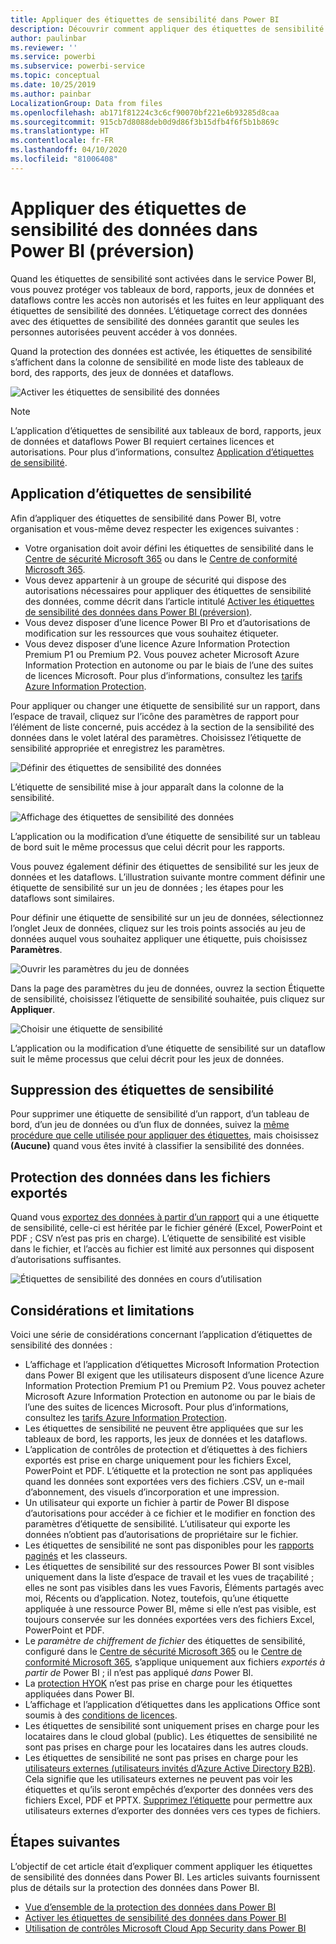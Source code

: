 ```yaml
---
title: Appliquer des étiquettes de sensibilité dans Power BI
description: Découvrir comment appliquer des étiquettes de sensibilité des données dans Power BI
author: paulinbar
ms.reviewer: ''
ms.service: powerbi
ms.subservice: powerbi-service
ms.topic: conceptual
ms.date: 10/25/2019
ms.author: painbar
LocalizationGroup: Data from files
ms.openlocfilehash: ab171f81224c3c6cf90070bf221e6b93285d8caa
ms.sourcegitcommit: 915cb7d8088deb0d9d86f3b15dfb4f6f5b1b869c
ms.translationtype: HT
ms.contentlocale: fr-FR
ms.lasthandoff: 04/10/2020
ms.locfileid: "81006408"
---
```

# <a name="apply-data-sensitivity-labels-in-power-bi-preview"></a>Appliquer des étiquettes de sensibilité des données dans Power BI (préversion)

Quand les étiquettes de sensibilité sont activées dans le service Power BI, vous pouvez protéger vos tableaux de bord, rapports, jeux de données et dataflows contre les accès non autorisés et les fuites en leur appliquant des étiquettes de sensibilité des données. L’étiquetage correct des données avec des étiquettes de sensibilité des données garantit que seules les personnes autorisées peuvent accéder à vos données.

Quand la protection des données est activée, les étiquettes de sensibilité s’affichent dans la colonne de sensibilité en mode liste des tableaux de bord, des rapports, des jeux de données et dataflows.

![Activer les étiquettes de sensibilité des données](media/service-security-apply-data-sensitivity-labels/apply-data-sensitivity-labels-01.png)

> [!NOTE]
> L’application d’étiquettes de sensibilité aux tableaux de bord, rapports, jeux de données et dataflows Power BI requiert certaines licences et autorisations. Pour plus d’informations, consultez [Application d’étiquettes de sensibilité](#applying-sensitivity-labels).

## <a name="applying-sensitivity-labels"></a>Application d’étiquettes de sensibilité

Afin d’appliquer des étiquettes de sensibilité dans Power BI, votre organisation et vous-même devez respecter les exigences suivantes :

* Votre organisation doit avoir défini les étiquettes de sensibilité dans le [Centre de sécurité Microsoft 365](https://security.microsoft.com/) ou dans le [Centre de conformité Microsoft 365](https://compliance.microsoft.com/).
* Vous devez appartenir à un groupe de sécurité qui dispose des autorisations nécessaires pour appliquer des étiquettes de sensibilité des données, comme décrit dans l’article intitulé [Activer les étiquettes de sensibilité des données dans Power BI (préversion)](../admin/service-security-enable-data-sensitivity-labels.md#enable-data-sensitivity-labels).
* Vous devez disposer d’une licence Power BI Pro et d’autorisations de modification sur les ressources que vous souhaitez étiqueter. 
* Vous devez disposer d’une licence Azure Information Protection Premium P1 ou Premium P2. Vous pouvez acheter Microsoft Azure Information Protection en autonome ou par le biais de l’une des suites de licences Microsoft. Pour plus d’informations, consultez les [tarifs Azure Information Protection](https://azure.microsoft.com/pricing/details/information-protection/).

Pour appliquer ou changer une étiquette de sensibilité sur un rapport, dans l’espace de travail, cliquez sur l’icône des paramètres de rapport pour l’élément de liste concerné, puis accédez à la section de la sensibilité des données dans le volet latéral des paramètres. Choisissez l’étiquette de sensibilité appropriée et enregistrez les paramètres.

![Définir des étiquettes de sensibilité des données](media/service-security-apply-data-sensitivity-labels/apply-data-sensitivity-labels-02.png)

L’étiquette de sensibilité mise à jour apparaît dans la colonne de la sensibilité. 

![Affichage des étiquettes de sensibilité des données](media/service-security-apply-data-sensitivity-labels/apply-data-sensitivity-labels-03.png)

L’application ou la modification d’une étiquette de sensibilité sur un tableau de bord suit le même processus que celui décrit pour les rapports. 

Vous pouvez également définir des étiquettes de sensibilité sur les jeux de données et les dataflows. L’illustration suivante montre comment définir une étiquette de sensibilité sur un jeu de données ; les étapes pour les dataflows sont similaires.

Pour définir une étiquette de sensibilité sur un jeu de données, sélectionnez l’onglet Jeux de données, cliquez sur les trois points associés au jeu de données auquel vous souhaitez appliquer une étiquette, puis choisissez **Paramètres**.

![Ouvrir les paramètres du jeu de données](media/service-security-apply-data-sensitivity-labels/apply-data-sensitivity-labels-05.png)

Dans la page des paramètres du jeu de données, ouvrez la section Étiquette de sensibilité, choisissez l’étiquette de sensibilité souhaitée, puis cliquez sur **Appliquer**.

![Choisir une étiquette de sensibilité](media/service-security-apply-data-sensitivity-labels/apply-data-sensitivity-labels-06.png)

L’application ou la modification d’une étiquette de sensibilité sur un dataflow suit le même processus que celui décrit pour les jeux de données.

## <a name="removing-sensitivity-labels"></a>Suppression des étiquettes de sensibilité
Pour supprimer une étiquette de sensibilité d’un rapport, d’un tableau de bord, d’un jeu de données ou d’un flux de données, suivez la [même procédure que celle utilisée pour appliquer des étiquettes](#applying-sensitivity-labels), mais choisissez **(Aucune)** quand vous êtes invité à classifier la sensibilité des données. 

## <a name="data-protection-in-exported-files"></a>Protection des données dans les fichiers exportés

Quand vous [exportez des données à partir d’un rapport](https://docs.microsoft.com/power-bi/consumer/end-user-export) qui a une étiquette de sensibilité, celle-ci est héritée par le fichier généré (Excel, PowerPoint et PDF ; CSV n’est pas pris en charge). L’étiquette de sensibilité est visible dans le fichier, et l’accès au fichier est limité aux personnes qui disposent d’autorisations suffisantes.

![Étiquettes de sensibilité des données en cours d’utilisation](media/service-security-apply-data-sensitivity-labels/apply-data-sensitivity-labels-04b.png)

## <a name="considerations-and-limitations"></a>Considérations et limitations

Voici une série de considérations concernant l’application d’étiquettes de sensibilité des données :

* L’affichage et l’application d’étiquettes Microsoft Information Protection dans Power BI exigent que les utilisateurs disposent d’une licence Azure Information Protection Premium P1 ou Premium P2. Vous pouvez acheter Microsoft Azure Information Protection en autonome ou par le biais de l’une des suites de licences Microsoft. Pour plus d’informations, consultez les [tarifs Azure Information Protection](https://azure.microsoft.com/pricing/details/information-protection/).
* Les étiquettes de sensibilité ne peuvent être appliquées que sur les tableaux de bord, les rapports, les jeux de données et les dataflows.
* L’application de contrôles de protection et d’étiquettes à des fichiers exportés est prise en charge uniquement pour les fichiers Excel, PowerPoint et PDF. L’étiquette et la protection ne sont pas appliquées quand les données sont exportées vers des fichiers .CSV, un e-mail d’abonnement, des visuels d’incorporation et une impression.
* Un utilisateur qui exporte un fichier à partir de Power BI dispose d’autorisations pour accéder à ce fichier et le modifier en fonction des paramètres d’étiquette de sensibilité. L’utilisateur qui exporte les données n’obtient pas d’autorisations de propriétaire sur le fichier. 
* Les étiquettes de sensibilité ne sont pas disponibles pour les [rapports paginés]( https://docs.microsoft.com/power-bi/paginated-reports-report-builder-power-bi) et les classeurs. 
* Les étiquettes de sensibilité sur des ressources Power BI sont visibles uniquement dans la liste d’espace de travail et les vues de traçabilité ; elles ne sont pas visibles dans les vues Favoris, Éléments partagés avec moi, Récents ou d’application. Notez, toutefois, qu’une étiquette appliquée à une ressource Power BI, même si elle n’est pas visible, est toujours conservée sur les données exportées vers des fichiers Excel, PowerPoint et PDF.
* Le *paramètre de chiffrement de fichier* des étiquettes de sensibilité, configuré dans le [Centre de sécurité Microsoft 365](https://security.microsoft.com/) ou le [Centre de conformité Microsoft 365](https://compliance.microsoft.com/), s’applique uniquement aux fichiers *exportés à partir de* Power BI ; il n’est pas appliqué *dans* Power BI.
* La [protection HYOK](https://docs.microsoft.com/azure/information-protection/configure-adrms-restrictions) n’est pas prise en charge pour les étiquettes appliquées dans Power BI.
* L’affichage et l’application d’étiquettes dans les applications Office sont soumis à des [conditions de licences](https://docs.microsoft.com/microsoft-365/compliance/get-started-with-sensitivity-labels#subscription-and-licensing-requirements-for-sensitivity-labels).
* Les étiquettes de sensibilité sont uniquement prises en charge pour les locataires dans le cloud global (public). Les étiquettes de sensibilité ne sont pas prises en charge pour les locataires dans les autres clouds.
* Les étiquettes de sensibilité ne sont pas prises en charge pour les [utilisateurs externes (utilisateurs invités d’Azure Active Directory B2B)](../service-admin-azure-ad-b2b.md). Cela signifie que les utilisateurs externes ne peuvent pas voir les étiquettes et qu’ils seront empêchés d’exporter des données vers des fichiers Excel, PDF et PPTX. [Supprimez l’étiquette](#removing-sensitivity-labels) pour permettre aux utilisateurs externes d’exporter des données vers ces types de fichiers.

## <a name="next-steps"></a>Étapes suivantes

L’objectif de cet article était d’expliquer comment appliquer les étiquettes de sensibilité des données dans Power BI. Les articles suivants fournissent plus de détails sur la protection des données dans Power BI. 

* [Vue d’ensemble de la protection des données dans Power BI](../admin/service-security-data-protection-overview.md)
* [Activer les étiquettes de sensibilité des données dans Power BI](../admin/service-security-enable-data-sensitivity-labels.md)
* [Utilisation de contrôles Microsoft Cloud App Security dans Power BI](../admin/service-security-using-microsoft-cloud-app-security-controls.md)